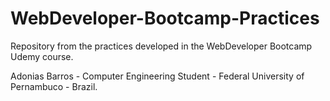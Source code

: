 # WebDeveloper-Bootcamp-Practices

<p>Repository from the practices developed in the WebDeveloper Bootcamp Udemy course.</p>
<p>Adonias Barros - Computer Engineering Student - Federal University of Pernambuco - Brazil.</p>
